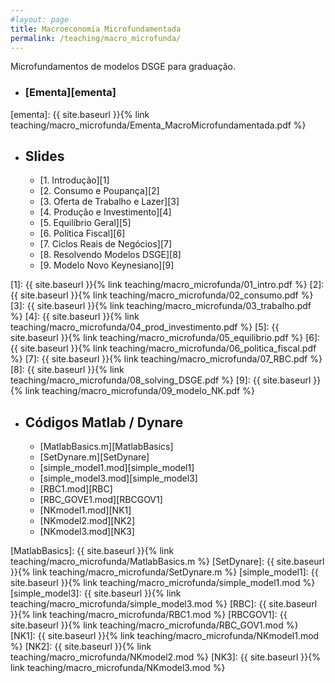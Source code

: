 ```yaml
---
#layout: page
title: Macroeconomia Microfundamentada
permalink: /teaching/macro_microfunda/
---
```


Microfundamentos de modelos DSGE para graduação.

* ### [Ementa][ementa]


[ementa]: {{ site.baseurl }}{% link teaching/macro_microfunda/Ementa_MacroMicrofundamentada.pdf %}

* ## Slides
	- [1. Introdução][1] 
	- [2. Consumo e Poupança][2] 
	- [3. Oferta de Trabalho e Lazer][3] 
	- [4. Produção e Investimento][4] 
	- [5. Equilíbrio Geral][5] 
	- [6. Política Fiscal][6] 
	- [7. Ciclos Reais de Negócios][7] 
	- [8. Resolvendo Modelos DSGE][8] 
	- [9. Modelo Novo Keynesiano][9] 


[1]: {{ site.baseurl }}{% link teaching/macro_microfunda/01_intro.pdf %}
[2]: {{ site.baseurl }}{% link teaching/macro_microfunda/02_consumo.pdf %}
[3]: {{ site.baseurl }}{% link teaching/macro_microfunda/03_trabalho.pdf %}
[4]: {{ site.baseurl }}{% link teaching/macro_microfunda/04_prod_investimento.pdf %}
[5]: {{ site.baseurl }}{% link teaching/macro_microfunda/05_equilibrio.pdf %}
[6]: {{ site.baseurl }}{% link teaching/macro_microfunda/06_politica_fiscal.pdf %}
[7]: {{ site.baseurl }}{% link teaching/macro_microfunda/07_RBC.pdf %}
[8]: {{ site.baseurl }}{% link teaching/macro_microfunda/08_solving_DSGE.pdf %}
[9]: {{ site.baseurl }}{% link teaching/macro_microfunda/09_modelo_NK.pdf %}

* ## Códigos Matlab / Dynare
	- [MatlabBasics.m][MatlabBasics] 
	- [SetDynare.m][SetDynare] 
	- [simple_model1.mod][simple_model1] 
	- [simple_model3.mod][simple_model3] 
	- [RBC1.mod][RBC] 
	- [RBC_GOVE1.mod][RBCGOV1] 
	- [NKmodel1.mod][NK1] 
	- [NKmodel2.mod][NK2] 
	- [NKmodel3.mod][NK3] 


[MatlabBasics]: {{ site.baseurl }}{% link teaching/macro_microfunda/MatlabBasics.m %}
[SetDynare]: {{ site.baseurl }}{% link teaching/macro_microfunda/SetDynare.m %}
[simple_model1]: {{ site.baseurl }}{% link teaching/macro_microfunda/simple_model1.mod %}
[simple_model3]: {{ site.baseurl }}{% link teaching/macro_microfunda/simple_model3.mod %}
[RBC]: {{ site.baseurl }}{% link teaching/macro_microfunda/RBC1.mod %}
[RBCGOV1]: {{ site.baseurl }}{% link teaching/macro_microfunda/RBC_GOV1.mod %}
[NK1]: {{ site.baseurl }}{% link teaching/macro_microfunda/NKmodel1.mod %}
[NK2]: {{ site.baseurl }}{% link teaching/macro_microfunda/NKmodel2.mod %}
[NK3]: {{ site.baseurl }}{% link teaching/macro_microfunda/NKmodel3.mod %}

